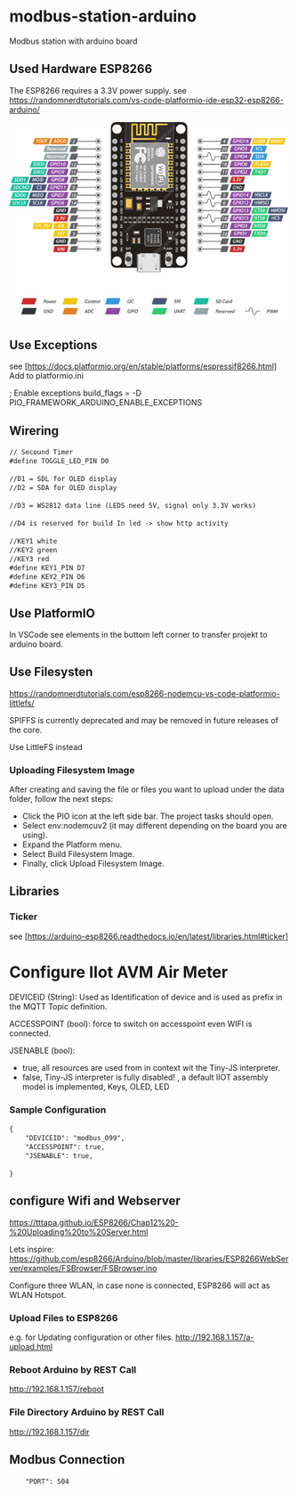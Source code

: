 # modbus-station-arduino
Modbus station with arduino board


## Used Hardware ESP8266
The ESP8266 requires a 3.3V power supply. 
see https://randomnerdtutorials.com/vs-code-platformio-ide-esp32-esp8266-arduino/

![ESP8266 Pinout](/images/ESP-12E-Development-Board-ESP8266-NodeMCU-Pinout.png)

## Use Exceptions
see [https://docs.platformio.org/en/stable/platforms/espressif8266.html]
Add to platformio.ini

; Enable exceptions
build_flags = -D PIO_FRAMEWORK_ARDUINO_ENABLE_EXCEPTIONS

## Wirering
    // Secound Timer
    #define TOGGLE_LED_PIN D0 

    //D1 = SDL for OLED display
    //D2 = SDA for OLED display

    //D3 = WS2812 data line (LEDS need 5V, signal only 3.3V works)

    //D4 is reserved for build In led -> show http activity
    
    //KEY1 white
    //KEY2 green
    //KEY3 red
    #define KEY1_PIN D7
    #define KEY2_PIN D6
    #define KEY3_PIN D5


## Use PlatformIO
In VSCode see elements in the buttom left corner to transfer projekt to arduino board.

## Use Filesysten

https://randomnerdtutorials.com/esp8266-nodemcu-vs-code-platformio-littlefs/

SPIFFS is currently deprecated and may be removed in future releases of the core.

Use LittleFS instead

### Uploading Filesystem Image
After creating and saving the file or files you want to upload under the data folder, follow the next steps:

* Click the PIO icon at the left side bar. The project tasks should open.
* Select env:nodemcuv2 (it may different depending on the board you are using).
* Expand the Platform menu.
* Select Build Filesystem Image.
* Finally, click Upload Filesystem Image.

## Libraries

### Ticker

see [https://arduino-esp8266.readthedocs.io/en/latest/libraries.html#ticker]


# Configure IIot AVM Air Meter

DEVICEID (String): Used as Identification of device and is used as prefix in the MQTT Topic definition.

ACCESSPOINT (bool): force to switch on accesspoint even WIFI is connected. 

JSENABLE (bool): 
* true, all resources are used from in context wit the Tiny-JS
interpreter.
* false, Tiny-JS interpreter is fully disabled! , a default IIOT assembly model is implemented, Keys, OLED, LED


### Sample Configuration

    {
        "DEVICEID": "modbus_099",
        "ACCESSPOINT": true,
        "JSENABLE": true,

    }

## configure Wifi and Webserver

https://tttapa.github.io/ESP8266/Chap12%20-%20Uploading%20to%20Server.html

Lets inspire: https://github.com/esp8266/Arduino/blob/master/libraries/ESP8266WebServer/examples/FSBrowser/FSBrowser.ino

Configure three WLAN, in case none is connected, ESP8266 will act as WLAN Hotspot. 

### Upload Files to ESP8266

e.g. for Updating configuration or other files.
http://192.168.1.157/a-upload.html


### Reboot Arduino by REST Call
http://192.168.1.157/reboot

### File Directory Arduino by REST Call
http://192.168.1.157/dir

## Modbus Connection
        "PORT": 504
